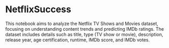 # NetflixSuccess
This notebook aims to analyze the Netflix TV Shows and Movies dataset, focusing on understanding content trends and predicting IMDb ratings. The dataset includes details such as title, type (TV show or movie), description, release year, age certification, runtime, IMDb score, and IMDb votes.
